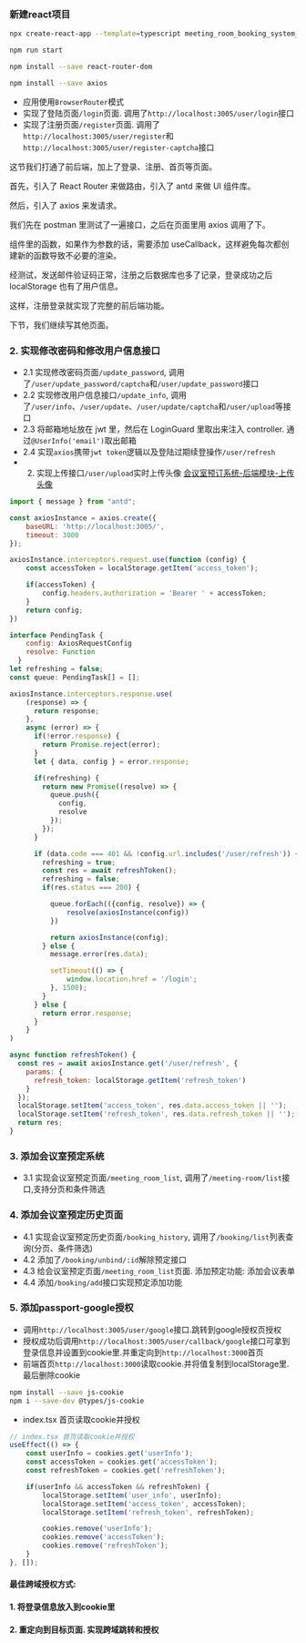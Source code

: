 ### 新建react项目
```sh
npx create-react-app --template=typescript meeting_room_booking_system_frontend_user

npm run start

npm install --save react-router-dom

npm install --save axios
```
- 应用使用`BrowserRouter`模式
- 实现了登陆页面`/login`页面.  调用了`http://localhost:3005/user/login`接口
- 实现了注册页面`/register`页面. 调用了`http://localhost:3005/user/register`和`http://localhost:3005/user/register-captcha`接口

这节我们打通了前后端，加上了登录、注册、首页等页面。

首先，引入了 React Router 来做路由，引入了 antd 来做 UI 组件库。

然后，引入了 axios 来发请求。

我们先在 postman 里测试了一遍接口，之后在页面里用 axios 调用了下。

组件里的函数，如果作为参数的话，需要添加 useCallback，这样避免每次都创建新的函数导致不必要的渲染。

经测试，发送邮件验证码正常，注册之后数据库也多了记录，登录成功之后 localStorage 也有了用户信息。

这样，注册登录就实现了完整的前后端功能。

下节，我们继续写其他页面。

### 2. 实现修改密码和修改用户信息接口

- 2.1 实现修改密码页面`/update_password`, 调用了`/user/update_password/captcha`和`/user/update_password`接口
- 2.2 实现修改用户信息接口`/update_info`, 调用了`/user/info`、`/user/update`、`/user/update/captcha`和`/user/upload`等接口
- 2.3 将邮箱地址放在 jwt 里，然后在 LoginGuard 里取出来注入 controller. 通过`@UserInfo('email')`取出邮箱
- 2.4 实现`axios`携带`jwt token`逻辑以及登陆过期续登操作`/user/refresh`
- 2. 实现上传接口`/user/upload`实时上传头像 [会议室预订系统-后端模块-上传头像](../meeting_room_booking_system_backend/README.md)
```js
import { message } from "antd";

const axiosInstance = axios.create({
    baseURL: 'http://localhost:3005/',
    timeout: 3000
});

axiosInstance.interceptors.request.use(function (config) {
    const accessToken = localStorage.getItem('access_token');

    if(accessToken) {
        config.headers.authorization = 'Bearer ' + accessToken;
    }
    return config;
})

interface PendingTask {
    config: AxiosRequestConfig
    resolve: Function
  }
let refreshing = false;
const queue: PendingTask[] = [];

axiosInstance.interceptors.response.use(
    (response) => {
      return response;
    },
    async (error) => {
      if(!error.response) {
        return Promise.reject(error);
      }
      let { data, config } = error.response;

      if(refreshing) {
        return new Promise((resolve) => {
          queue.push({
            config,
            resolve
          });
        });
      }

      if (data.code === 401 && !config.url.includes('/user/refresh')) {
        refreshing = true;
        const res = await refreshToken();
        refreshing = false;
        if(res.status === 200) {

          queue.forEach(({config, resolve}) => {
              resolve(axiosInstance(config))
          })

          return axiosInstance(config);
        } else {
          message.error(res.data);

          setTimeout(() => {
              window.location.href = '/login';
          }, 1500);
        }
      } else {
        return error.response;
      }
    }
)

async function refreshToken() {
  const res = await axiosInstance.get('/user/refresh', {
    params: {
      refresh_token: localStorage.getItem('refresh_token')
    }
  });
  localStorage.setItem('access_token', res.data.access_token || '');
  localStorage.setItem('refresh_token', res.data.refresh_token || '');
  return res;
}
```

### 3. 添加会议室预定系统
- 3.1 实现会议室预定页面`/meeting_room_list`, 调用了`/meeting-room/list`接口,支持分页和条件筛选

### 4. 添加会议室预定历史页面
- 4.1 实现会议室预定历史页面`/booking_history`, 调用了`/booking/list`列表查询(分页、条件筛选)
- 4.2 添加了`/booking/unbind/:id`解除预定接口
- 4.3 给会议室预定页面`/meeting_room_list`页面. 添加预定功能: 添加会议表单
- 4.4 添加`/booking/add`接口实现预定添加功能

### 5. 添加passport-google授权
- 调用`http://localhost:3005/user/google`接口.跳转到google授权页授权
- 授权成功后调用`http://localhost:3005/user/callback/google`接口可拿到登录信息并设置到cookie里.并重定向到`http://localhost:3000`首页
- 前端首页`http://localhost:3000`读取cookie.并将值复制到localStorage里.最后删除cookie

```sh
npm install --save js-cookie
npm i --save-dev @types/js-cookie
```
- index.tsx 首页读取cookie并授权
```js
// index.tsx 首页读取cookie并授权
useEffect(() => {
    const userInfo = cookies.get('userInfo');
    const accessToken = cookies.get('accessToken');
    const refreshToken = cookies.get('refreshToken');

    if(userInfo && accessToken && refreshToken) {
        localStorage.setItem('user_info', userInfo);
        localStorage.setItem('access_token', accessToken);
        localStorage.setItem('refresh_token', refreshToken);

        cookies.remove('userInfo');
        cookies.remove('accessToken');
        cookies.remove('refreshToken');
    }
}, []);
```
#### 最佳跨域授权方式: 
#### 1. 将登录信息放入到cookie里
#### 2. 重定向到目标页面. 实现跨域跳转和授权
